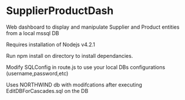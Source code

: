 # SupplierProductDash
Web dashboard to display and manipulate Supplier and Product entities from a local mssql DB

Requires installation of Nodejs v4.2.1

Run npm install on directory to install dependancies.

Modify SQLConfig in route.js to use your local DBs configurations (username,password,etc)

Uses NORTHWIND db with modifcations after executing EditDBForCascades.sql on the DB